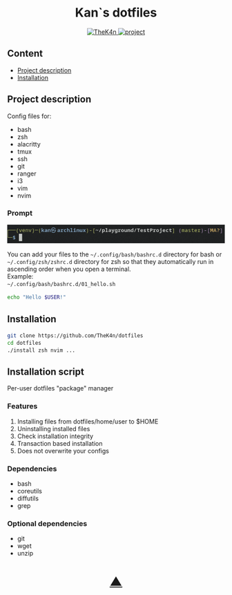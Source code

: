 <h1 align="center">Kan`s dotfiles</h1>

<p align="center">
  <a href="https://github.com/TheK4n">
    <img src="https://img.shields.io/github/followers/TheK4n?label=Follow&style=social" alt="TheK4n">
  </a>
  <a href="https://github.com/TheK4n/dotfiles">
    <img src="https://img.shields.io/github/stars/TheK4n/dotfiles?style=social" alt="project">
  </a>
</p>


## Content

* [Project description](#chapter-0)
* [Installation](#chapter-1)


<a id="chapter-0"></a>
## Project description

Config files for:
* bash
* zsh
* alacritty
* tmux
* ssh
* git
* ranger
* i3
* vim
* nvim


### Prompt
<p align="center">
    <img src=".assets/prompt.png" alt="Prompt">
</p>

You can add your files to the `~/.config/bash/bashrc.d` directory for bash or `~/.config/zsh/zshrc.d` directory for zsh so that they automatically run in ascending order when you open a terminal.\
Example:\
`~/.config/bash/bashrc.d/01_hello.sh`
```bash
echo "Hello $USER!"
```

<a id="chapter-1"></a>
## Installation

```bash
git clone https://github.com/TheK4n/dotfiles
cd dotfiles
./install zsh nvim ...
```


## Installation script
Per-user dotfiles "package" manager

### Features
1. Installing files from dotfiles/home/user to $HOME
2. Uninstalling installed files
3. Check installation integrity
4. Transaction based installation
5. Does not overwrite your configs

### Dependencies
* bash
* coreutils
* diffutils
* grep


### Optional dependencies
* git
* wget
* unzip


<h1 align="center"><a href="#top">▲</a></h1>
